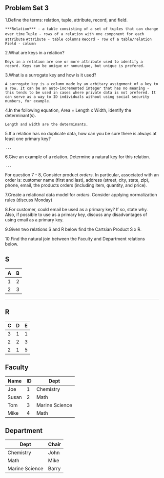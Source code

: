 ## Problem Set 3 

1.Define the terms: relation, tuple, attribute, record, and field.

`***Relation*** - a table consisting of a set of tuples that can change over time`
`Tuple - rows of a relation with one component for each attribute`
`Attribute - table columns`
`Record - row of a table/relation`
`Field - column`

2.What are keys in a relation?

`Keys in a relation are one or more attribute used to identify a record. Keys can be unique or nonunique, but unique is prefered.`

3.What is a surrogate key and how is it used?

`A surrogate key is a column made by an arbitary assignment of a key to a row. It can be an auto-incremented integer that has no meaning - this tends to be used in cases where private data is not prefered. It can serve as a way to ID individuals without using social security numbers, for example.`

4.In the following equation, Area = Length x Width, identify the determinant(s).

`Length and width are the determinants.`

5.If a relation has no duplicate data, how can you be sure there is always at least one primary key?

`...`

6.Give an example of a relation.  Determine a natural key for this relation.

`...`

  For question 7 - 8, Consider product *orders*.  In particular, associated with an order is: customer name (first and last), address (street, city, state, zip), phone, email, the products orders (including item, quantity, and price).  

7.Create a relational data model for *orders*.  Consider applying normalization rules (discuss Monday)

8.For customer, could email be used as a primary key?  If so, state why.  Also, if possible to use as a primary key, discuss any disadvantages of using email as a primary key.

9.Given two relations S and R below find the Cartsian Product S x R. 

10.Find the natural join between the Faculty and Department relations below.



S
--------------
| A | B |
|---|---|
| 1 | 2 |
| 2 | 3 |
---------

R
------------
| C | D | E |
|---|---|---|
| 3 | 1 | 1 |
| 2 | 2 | 3 |
| 2 | 1 | 5 |



Faculty
--------------
| Name | ID | Dept |
|-------|----|----------------|
| Joe | 1 | Chemistry |
| Susan | 2 | Math |
| Tom | 3 | Marine Science |
| Mike | 4 | Math |


Department
------------
| Dept | Chair  |
|---|---|
| Chemistry | John |
| Math | Mike |
| Marine Science | Barry |
